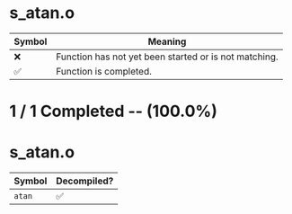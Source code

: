 # s_atan.o
| Symbol | Meaning 
| ------------- | ------------- 
| :x: | Function has not yet been started or is not matching. 
| :white_check_mark: | Function is completed. 


# 1 / 1 Completed -- (100.0%)
# s_atan.o
| Symbol | Decompiled? |
| ------------- | ------------- |
| `atan` | :white_check_mark: |
